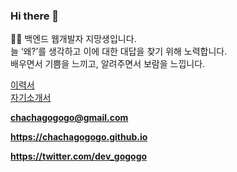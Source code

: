 ### Hi there 👋

👨‍💻
백엔드 웹개발자 지망생입니다.  
늘 ‘왜?’를 생각하고 이에 대한 대답을 찾기 위해 노력합니다.  
배우면서 기쁨을 느끼고, 알려주면서 보람을 느낍니다.  

[이력서](https://bit.ly/haeseung)  
[자기소개서](https://bit.ly/haeseung_coverletter)



**chachagogogo@gmail.com**

**https://chachagogogo.github.io**

**https://twitter.com/dev_gogogo**

<!--
**chachagogogo/chachagogogo** is a ✨ _special_ ✨ repository because its `README.md` (this file) appears on your GitHub profile.
